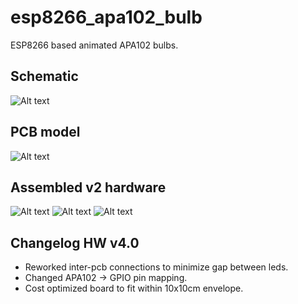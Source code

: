 # esp8266_apa102_bulb
ESP8266 based animated APA102 bulbs.

## Schematic ##

![Alt text](/../media/v3.1_schematic.png?raw=true "v3.1: Schematic")


## PCB model ##

![Alt text](/../media/v2_3d_model.png?raw=true "v2: 3D model of the PCB")


## Assembled v2 hardware ##

![Alt text](/../media/v2_95pct_assembled.jpg?raw=true "v2: 95% assembled")
![Alt text](/../media/v2_running.jpg?raw=true "v2: Assembled and running over WiFi")
![Alt text](/../media/v2_hanging.jpg?raw=true "v2: Hanging and running over WiFi")

## Changelog HW v4.0
 * Reworked inter-pcb connections to minimize gap between leds.
 * Changed APA102 -> GPIO pin mapping.
 * Cost optimized board to fit within 10x10cm envelope.
